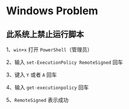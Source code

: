 # Windows Problem

## 此系统上禁止运行脚本

1、`win+x` 打开 `PowerShell`（管理员）

2、输入 `set-ExecutionPolicy RemoteSigned` 回车

3、键入 `Y` 或者 `A` 回车

4、输入 `get-executionpolicy` 回车

5、`RemoteSigned` 表示成功